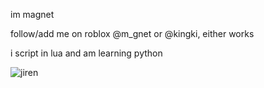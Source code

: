 im magnet

follow/add me on roblox @m_gnet or @kingki, either works

i script in lua and am learning python

![jiren](https://user-images.githubusercontent.com/86327263/142797676-cd98cfec-3e92-4698-bdb0-63a68b83261b.gif)
